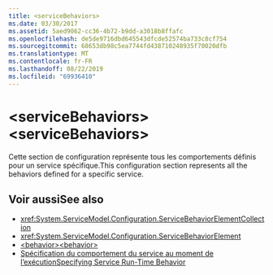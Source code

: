 ```yaml
---
title: <serviceBehaviors>
ms.date: 03/30/2017
ms.assetid: 5aed9062-cc36-4b72-b9dd-a3018b8ffafc
ms.openlocfilehash: de5de9716dbd645543dfcde52574ba733c8cf754
ms.sourcegitcommit: 68653db98c5ea7744fd438710248935f70020dfb
ms.translationtype: MT
ms.contentlocale: fr-FR
ms.lasthandoff: 08/22/2019
ms.locfileid: "69936410"
---
```

# <a name="servicebehaviors"></a><span data-ttu-id="f2498-101">\<serviceBehaviors></span><span class="sxs-lookup"><span data-stu-id="f2498-101">\<serviceBehaviors></span></span>
<span data-ttu-id="f2498-102">Cette section de configuration représente tous les comportements définis pour un service spécifique.</span><span class="sxs-lookup"><span data-stu-id="f2498-102">This configuration section represents all the behaviors defined for a specific service.</span></span>  
  
## <a name="see-also"></a><span data-ttu-id="f2498-103">Voir aussi</span><span class="sxs-lookup"><span data-stu-id="f2498-103">See also</span></span>

- <xref:System.ServiceModel.Configuration.ServiceBehaviorElementCollection>
- <xref:System.ServiceModel.Configuration.ServiceBehaviorElement>
- [<span data-ttu-id="f2498-104">\<behavior></span><span class="sxs-lookup"><span data-stu-id="f2498-104">\<behavior></span></span>](behavior-of-servicebehaviors.md)
- [<span data-ttu-id="f2498-105">Spécification du comportement du service au moment de l’exécution</span><span class="sxs-lookup"><span data-stu-id="f2498-105">Specifying Service Run-Time Behavior</span></span>](../../../wcf/specifying-service-run-time-behavior.md)
